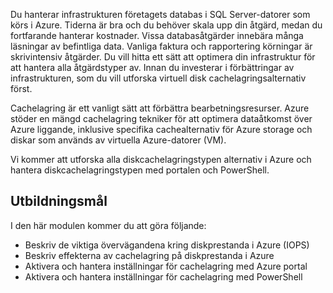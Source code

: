 Du hanterar infrastrukturen företagets databas i SQL Server-datorer som körs i Azure. Tiderna är bra och du behöver skala upp din åtgärd, medan du fortfarande hanterar kostnader. Vissa databasåtgärder innebära många läsningar av befintliga data. Vanliga faktura och rapportering körningar är skrivintensiv åtgärder. Du vill hitta ett sätt att optimera din infrastruktur för att hantera alla åtgärdstyper av. Innan du investerar i förbättringar av infrastrukturen, som du vill utforska virtuell disk cachelagringsalternativ först.

Cachelagring är ett vanligt sätt att förbättra bearbetningsresurser. Azure stöder en mängd cachelagring tekniker för att optimera dataåtkomst över Azure liggande, inklusive specifika cachealternativ för Azure storage och diskar som används av virtuella Azure-datorer (VM).

Vi kommer att utforska alla diskcachelagringstypen alternativ i Azure och hantera diskcachelagringstypen med portalen och PowerShell.

## <a name="learning-objectives"></a>Utbildningsmål

I den här modulen kommer du att göra följande:

- Beskriv de viktiga övervägandena kring diskprestanda i Azure (IOPS)
- Beskriv effekterna av cachelagring på diskprestanda i Azure
- Aktivera och hantera inställningar för cachelagring med Azure portal
- Aktivera och hantera inställningar för cachelagring med PowerShell